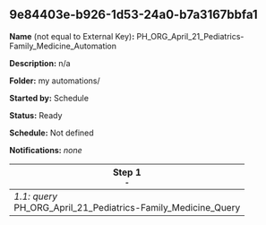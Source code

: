 ## 9e84403e-b926-1d53-24a0-b7a3167bbfa1

**Name** (not equal to External Key)**:** PH_ORG_April_21_Pediatrics-Family_Medicine_Automation

**Description:** n/a

**Folder:** my automations/

**Started by:** Schedule

**Status:** Ready

**Schedule:** Not defined

**Notifications:** _none_


| Step 1<br>_<small>-</small>_ |
| --- |
| _1.1: query_<br>PH_ORG_April_21_Pediatrics-Family_Medicine_Query |
